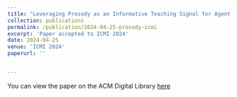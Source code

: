 ```yaml
---
title: "Leveraging Prosody as an Informative Teaching Signal for Agent Learning: Exploratory Studies and Algorithmic Implications"
collection: publications
permalink: /publication/2024-04-25-prosody-icmi
excerpt: 'Paper accepted to ICMI 2024'
date: 2024-04-25
venue: 'ICMI 2024'
paperurl: ''


---
```

You can view the paper on the ACM Digital Library [here](https://dl.acm.org/doi/10.1145/3678957.3685735)